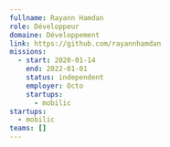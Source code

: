 ```yaml
---
fullname: Rayann Hamdan
role: Développeur
domaine: Développement
link: https://github.com/rayannhamdan
missions:
  - start: 2020-01-14
    end: 2022-01-01
    status: independent
    employer: Octo
    startups:
      - mobilic
startups:
  - mobilic
teams: []
---
```

